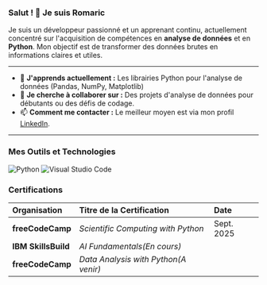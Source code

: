 ### Salut ! 👋 Je suis Romaric

Je suis un développeur passionné et un apprenant continu, actuellement concentré sur l'acquisition de compétences en **analyse de données** et en **Python**. Mon objectif est de transformer des données brutes en informations claires et utiles.

---

- 🌱 **J'apprends actuellement :** Les librairies Python pour l'analyse de données (Pandas, NumPy, Matplotlib)
- 👯 **Je cherche à collaborer sur :** Des projets d'analyse de données pour débutants ou des défis de codage.
- 📫 **Comment me contacter :** Le meilleur moyen est via mon profil [LinkedIn](https://www.linkedin.com/in/e-romaric-dedjinou-2012b6288/).

---

### Mes Outils et Technologies

![Python](https://img.shields.io/badge/python-3670A0?style=for-the-badge&logo=python&logoColor=ffdd54)
![Visual Studio Code](https://img.shields.io/badge/VSCode-0078D4?style=for-the-badge&logo=visual%20studio%20code&logoColor=white)

### Certifications

| Organisation | Titre de la Certification | Date |
| :--- | :--- | :--- |
| **freeCodeCamp** | *Scientific Computing with Python* | Sept. 2025 |
| **IBM SkillsBuild** | *AI Fundamentals(En cours)* | |
| **freeCodeCamp** | *Data Analysis with Python(A venir)*| |

